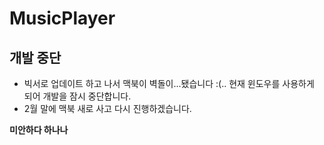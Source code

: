 # MusicPlayer

## 개발 중단

- 빅서로 업데이트 하고 나서 맥북이 벽돌이...됐습니다 :(.. 현재 윈도우를 사용하게 되어 개발을 잠시 중단합니다.
- 2월 말에 맥북 새로 사고 다시 진행하겠습니다.

**미안하다 하나나**
